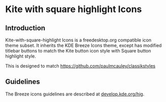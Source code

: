 # Kite with square highlight Icons

## Introduction

Kite-with-square-highlight Icons is a freedesktop.org compatible icon theme subset. It inherits the KDE Breeze Icons theme, except has modified titlebar buttons to match the Kite button icon style with Square button highlight style.

This is designed to match https://github.com/paulmcauley/classikstyles

## Guidelines

The Breeze icons guidelines are described at [develop.kde.org/hig](https://develop.kde.org/hig).

